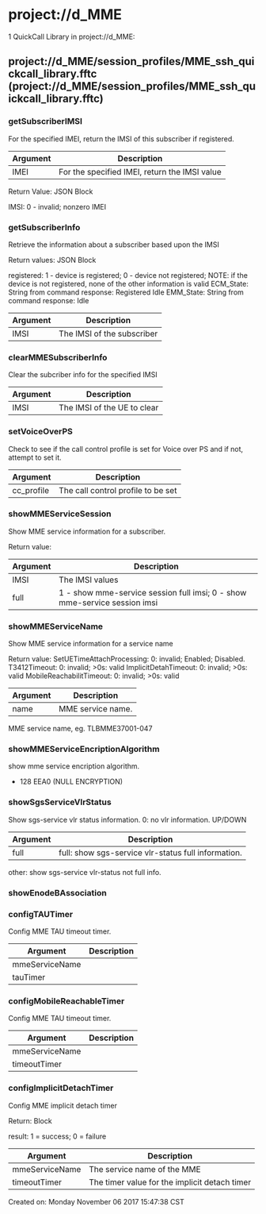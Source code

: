 # project://d_MME
1 QuickCall Library in project://d_MME:
## project://d_MME/session_profiles/MME_ssh_quickcall_library.fftc (project://d_MME/session_profiles/MME_ssh_quickcall_library.fftc)

### getSubscriberIMSI
For the specified IMEI, return the IMSI of this subscriber if registered.

Argument | Description
------------ | -------------
IMEI | For the specified IMEI, return the IMSI value

Return Value: JSON Block

IMSI: 0 - invalid; nonzero IMEI
### getSubscriberInfo
Retrieve the information about a subscriber based upon the IMSI

Return values: JSON Block

registered: 1 - device is registered; 0 - device not registered;   NOTE: if the device is not registered, none of the other information is valid
ECM_State: String from command response: Registered Idle
EMM_State: String from command response: Idle

Argument | Description
------------ | -------------
IMSI | The IMSI of the subscriber
### clearMMESubscriberInfo
Clear the subcriber info for the specified IMSI

Argument | Description
------------ | -------------
IMSI | The IMSI of the UE to clear
### setVoiceOverPS
Check to see if the call control profile is set for Voice over PS and if not, attempt to set it.

Argument | Description
------------ | -------------
cc_profile | The call control profile to be set
### showMMEServiceSession
Show MME service information for a subscriber.

Return value: 

Argument | Description
------------ | -------------
IMSI | The IMSI values
full | 1 - show mme-service session full imsi; 0 - show mme-service session imsi
### showMMEServiceName
Show MME service information for a service name

Return value: 
SetUETimeAttachProcessing: 0: invalid; Enabled; Disabled.
T3412Timeout: 0: invalid; >0s: valid
ImplicitDetahTimeout: 0: invalid; >0s: valid
MobileReachabilitTimeout: 0: invalid; >0s: valid

Argument | Description
------------ | -------------
name | MME service name.

MME service name, eg. TLBMME37001-047
### showMMEServiceEncriptionAlgorithm
show mme service encription algorithm.
- 128 EEA0 (NULL ENCRYPTION)
### showSgsServiceVlrStatus
Show sgs-service vlr status information.
0: no vlr information. 
UP/DOWN

Argument | Description
------------ | -------------
full | full: show sgs-service vlr-status full information.
other: show sgs-service vlr-status not full info.
### showEnodeBAssociation
### configTAUTimer
Config MME TAU timeout timer.



Argument | Description
------------ | -------------
mmeServiceName | 
tauTimer | 
### configMobileReachableTimer
Config MME TAU timeout timer.



Argument | Description
------------ | -------------
mmeServiceName | 
timeoutTimer | 
### configImplicitDetachTimer
Config MME implicit detach timer

Return: Block

result: 1 = success; 0 = failure



Argument | Description
------------ | -------------
mmeServiceName | The service name of the MME
timeoutTimer | The timer value for the implicit detach timer
Created on: Monday November 06 2017 15:47:38 CST
